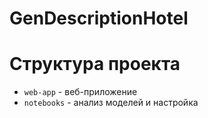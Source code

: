 # GenDescriptionHotel

# Структура проекта

- ```web-app``` - веб-приложение
- ```notebooks``` - анализ моделей и настройка
